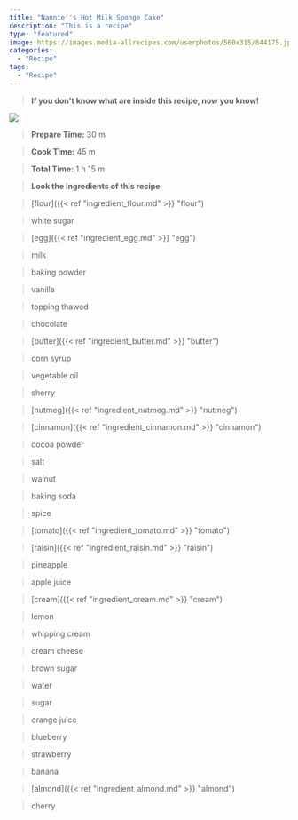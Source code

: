```yaml
---
title: "Nannie''s Hot Milk Sponge Cake"
description: "This is a recipe"
type: "featured"
image: https://images.media-allrecipes.com/userphotos/560x315/844175.jpg
categories: 
  - "Recipe"
tags: 
  - "Recipe"
---
```



>**If you don't know what are inside this recipe, now you know!**

![](../images/Recipes-Banner.jpg)
> **Prepare Time:** 30 m


> **Cook Time:** 45 m


> **Total Time:** 1 h 15 m

> **Look the ingredients of this recipe**

> [flour]({{< ref "ingredient_flour.md" >}} "flour")

> white sugar

> [egg]({{< ref "ingredient_egg.md" >}} "egg")

> milk

> baking powder

> vanilla

> topping thawed

> chocolate

> [butter]({{< ref "ingredient_butter.md" >}} "butter")

> corn syrup

> vegetable oil

> sherry

> [nutmeg]({{< ref "ingredient_nutmeg.md" >}} "nutmeg")

> [cinnamon]({{< ref "ingredient_cinnamon.md" >}} "cinnamon")

> cocoa powder

> salt

> walnut

> baking soda

> spice

> [tomato]({{< ref "ingredient_tomato.md" >}} "tomato")

> [raisin]({{< ref "ingredient_raisin.md" >}} "raisin")

> pineapple

> apple juice

> [cream]({{< ref "ingredient_cream.md" >}} "cream")

> lemon

> whipping cream

> cream cheese

> brown sugar

> water

> sugar

> orange juice

> blueberry

> strawberry

> banana

> [almond]({{< ref "ingredient_almond.md" >}} "almond")

> cherry

